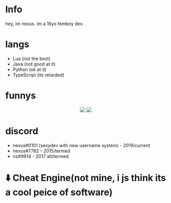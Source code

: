 # Info
  hey, im nexus. im a 16yo femboy dev.

# langs
  - Lua (not the best)
  - Java (not good at it)
  - Python (ok at it)
  - TypeScript (its retarded)

# funnys
<p align = "center">
    <img src = "https://github-readme-stats.vercel.app/api/top-langs/?username=cu-m&layout=compact&theme=dark"/>
    <img src = "https://github-readme-stats.vercel.app/api?username=cu-m&show_icons=true&theme=dracula"/>
</p>

# discord
  - nexus#0101 (sexydev with new username system) - 2019/current
  - nexus#7782 - 2015/termed
  - nz#9914 - 2017 alt/termed

# ⬇️ Cheat Engine(not mine, i js think its a cool peice of software)
